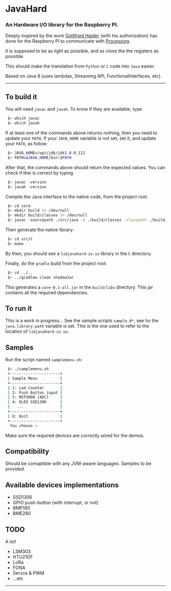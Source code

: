 # JavaHard
### An Hardware I/O library for the Raspberry PI.

Deeply inspired by the work [Gottfried Haider](https://github.com/gohai/processing) (with his authorization) has done for the Raspberry PI to communicate with [Processing](http://processing.org).

It is supposed to be as light as possible, and as close the the registers as possible.

This should make the translation from `Python` or `C` code into `Java` easier.

Based on Java 8 (uses lambdas, Streaming API, FunctionalInterfaces, etc).

---

## To build it
You will need `javac` and `javah`.
To know if they are available, type
```bash
 $> which javac
 $> which javah
```
If at least one of the commands above returns nothing, then you need to update your `PATH`.
If your `JAVA_HOME` variable is not set, set it, and update your `PATH`, as follow:
```bash
 $> JAVA_HOME=/opt/jdk/jdk1.8.0_112
 $> PATH=$JAVA_HOME/bin:$PATH
```
After that, the commands above should return the expected values. You can check if thei is correct by typing
```bash
 $> javac -version
 $> javah -version
```

Compile the Java interface to the native code, from the project root:
```bash
 $> cd core
 $> mkdir build 2> /dev/null
 $> mkdir build/classes 2> /dev/null
 $> javac -sourcepath ./src/java -d ./build/classes -classpath ./build/classes -g ./src/java/jhard/io/JHardNativeInterface.java
```
Then generate the native library:
```bash
 $> cd src/C
 $> make
```
By then, you should see a `libjavahard-io.so` library in the `C` directory.

Finally, do the `gradle` build from the project root:
```bash
 $> cd ../..
 $> ../gradlew clean shadowJar
```
This generates a `core-0.1-all.jar` in the `build/libs` directory. This jar contains all the required dependencies.

## To run it
This is a work in progress... See the sample scripts `sample.0*`, see ho the `java.library.path` variable is set.
This is the one used to refer to the location of `libjavahard-io.so`.

## Samples
Run the script named `samplemenu.sh`:
```bash
 $> ./samplemenu.sh
 +----------------------+
 | Sample Menu          |
 +----------------------+
 | 1: Led Counter       |
 | 2: Push Button input |
 | 3: MCP3008 (ADC)     |
 | 4: OLED SSD1306      |
 |   ...                |
 +----------------------+
 | Q: Quit              |
 +----------------------+
  You choose >

```
Make sure the required devices are correctly wired for the demos.

## Compatibility
Should be comaptible with any JVM-aware languages. Samples to be provided.

## Available devices implementations
- SSD1306
- GPIO push-button (with interrupt, or not)
- BMP180
- BME280

## TODO
A lot!

- LSM303
- HTU21DF
- LoRa
- FONA
- Servos & PWM
- ...etc

---
